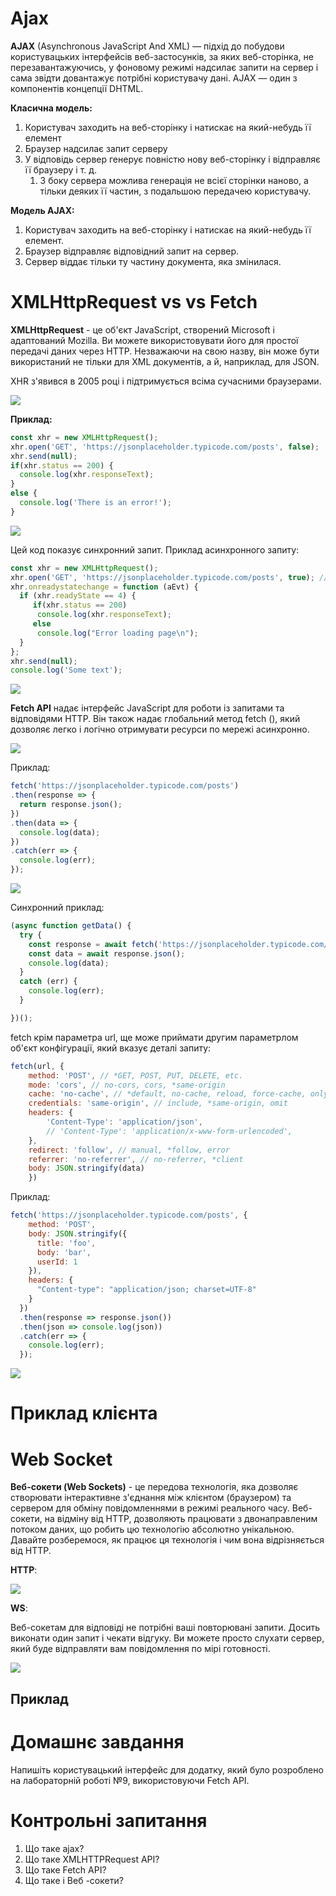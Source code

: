 # Ajax

**AJAX** (Asynchronous JavaScript And XML) — підхід до побудови користувацьких інтерфейсів веб-застосунків, за яких веб-сторінка, не перезавантажуючись, у фоновому режимі надсилає запити на сервер і сама звідти довантажує потрібні користувачу дані. AJAX — один з компонентів концепції DHTML.

**Класична модель:**

1. Користувач заходить на веб-сторінку і натискає на який-небудь її елемент
2. Браузер надсилає запит серверу
3. У відповідь сервер генерує повністю нову веб-сторінку і відправляє її браузеру і т. д.
   1. З боку сервера можлива генерація не всієї сторінки наново, а тільки деяких її частин, з подальшою передачею користувачу.

**Модель AJAX:**

1. Користувач заходить на веб-сторінку і натискає на який-небудь її елемент.
2. Браузер відправляє відповідний запит на сервер.
3. Сервер віддає тільки ту частину документа, яка змінилася.

# XMLHttpRequest vs vs Fetch

**XMLHttpRequest** - це об'єкт JavaScript, створений Microsoft і адаптований Mozilla. Ви можете використовувати його для простої передачі даних через HTTP. Незважаючи на свою назву, він може бути використаний не тільки для XML документів, а й, наприклад, для JSON.

XHR з'явився в 2005 році і підтримується всіма сучасними браузерами.

![](../resources/img/10/5.png)

**Приклад:**

```js
const xhr = new XMLHttpRequest();
xhr.open('GET', 'https://jsonplaceholder.typicode.com/posts', false); 
xhr.send(null);
if(xhr.status == 200) {
  console.log(xhr.responseText);
}
else {
  console.log('There is an error!');
}
```

![](../resources/img/10/3.png)

Цей код показує синхронний запит. Приклад асинхронного запиту:

```js
const xhr = new XMLHttpRequest();
xhr.open('GET', 'https://jsonplaceholder.typicode.com/posts', true); // true - async
xhr.onreadystatechange = function (aEvt) {
  if (xhr.readyState == 4) {
     if(xhr.status == 200)
      console.log(xhr.responseText);
     else
      console.log("Error loading page\n");
  }
};
xhr.send(null);
console.log('Some text');
```

![](../resources/img/10/4.png)

**Fetch API** надає інтерфейс JavaScript для роботи із запитами та відповідями HTTP. Він також надає глобальний метод fetch (), який дозволяє легко і логічно отримувати ресурси по мережі асинхронно.

![](../resources/img/10/6.png)

Приклад:

```js
fetch('https://jsonplaceholder.typicode.com/posts')
.then(response => {
  return response.json();
})
.then(data => {
  console.log(data);
})
.catch(err => {
  console.log(err);
});
```

![](../resources/img/10/7.png)

Синхронний приклад:

```js
(async function getData() {
  try {
    const response = await fetch('https://jsonplaceholder.typicode.com/posts');
    const data = await response.json();
    console.log(data);
  }
  catch (err) {
    console.log(err);
  }

})();
```

fetch крім параметра url, ще може приймати другим параметрлом об'єкт конфігурації, який вказує деталі запиту:

```js
fetch(url, {
    method: 'POST', // *GET, POST, PUT, DELETE, etc.
    mode: 'cors', // no-cors, cors, *same-origin
    cache: 'no-cache', // *default, no-cache, reload, force-cache, only-if-cached
    credentials: 'same-origin', // include, *same-origin, omit
    headers: {
        'Content-Type': 'application/json',
        // 'Content-Type': 'application/x-www-form-urlencoded',
    },
    redirect: 'follow', // manual, *follow, error
    referrer: 'no-referrer', // no-referrer, *client
    body: JSON.stringify(data)
    })
```

Приклад:

```js
fetch('https://jsonplaceholder.typicode.com/posts', {
    method: 'POST',
    body: JSON.stringify({
      title: 'foo',
      body: 'bar',
      userId: 1
    }),
    headers: {
      "Content-type": "application/json; charset=UTF-8"
    }
  })
  .then(response => response.json())
  .then(json => console.log(json))
  .catch(err => {
    console.log(err);
  });
```

![](../resources/img/10/8.png)


# Приклад клієнта



# Web Socket

**Веб-сокети (Web Sockets)** - це передова технологія, яка дозволяє створювати інтерактивне з'єднання між клієнтом (браузером) та сервером для обміну повідомленнями в режимі реального часу. Веб-сокети, на відміну від HTTP, дозволяють працювати з двонаправленим потоком даних, що робить цю технологію абсолютно унікальною. Давайте розберемося, як працює ця технологія і чим вона відрізняється від HTTP.

**HTTP**:

![](../resources/img/10/1.png)

**WS**:

Веб-сокетам для відповіді не потрібні ваші повторювані запити. Досить виконати один запит і чекати відгуку. Ви можете просто слухати сервер, який буде відправляти вам повідомлення по мірі готовності.

![](../resources/img/10/2.png)

## Приклад

# Домашнє завдання

Напишіть користувацький інтерфейс для додатку, який було розроблено на лабораторній роботі №9, використовуючи Fetch API.

# Контрольні запитання

1. Що таке ajax?
2. Що таке XMLHTTPRequest API?
3. Що таке Fetch API?
4. Що таке і Веб -сокети?